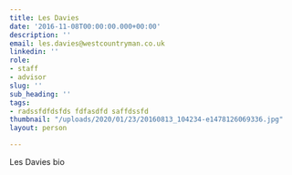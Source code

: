 ```yaml
---
title: Les Davies
date: '2016-11-08T00:00:00.000+00:00'
description: ''
email: les.davies@westcountryman.co.uk
linkedin: ''
role:
- staff
- advisor
slug: ''
sub_heading: ''
tags:
- radssfdfdsfds fdfasdfd saffdssfd
thumbnail: "/uploads/2020/01/23/20160813_104234-e1478126069336.jpg"
layout: person

---
```

Les Davies bio